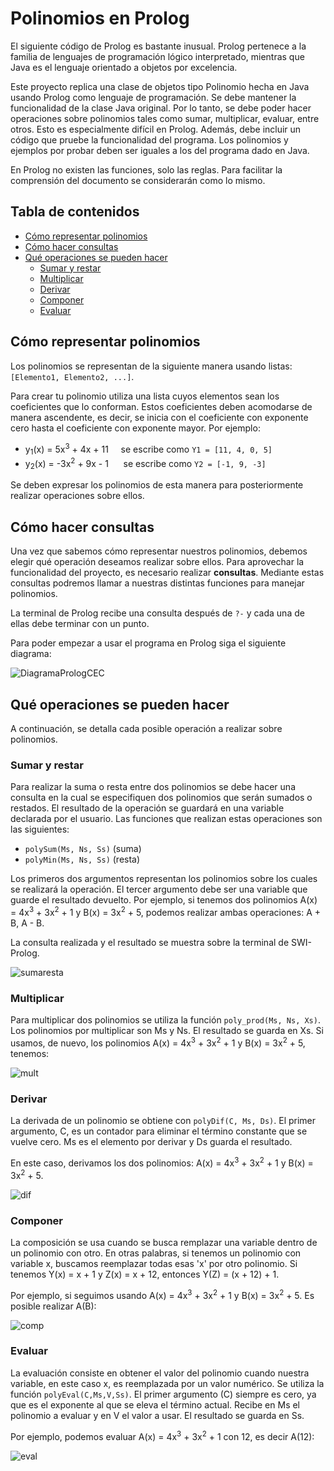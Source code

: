 # Polinomios en Prolog

El siguiente código de Prolog es bastante inusual. Prolog pertenece a la familia de lenguajes de programación lógico interpretado, mientras que Java es el lenguaje orientado a objetos por excelencia.

Este proyecto replica una clase de objetos tipo Polinomio hecha en Java usando Prolog como lenguaje de programación. Se debe mantener la funcionalidad de la clase Java original. Por lo tanto, se debe poder hacer operaciones sobre polinomios tales como sumar, multiplicar, evaluar, entre otros. Esto es especialmente difícil en Prolog. Además, debe incluir un código que pruebe la funcionalidad del programa. Los polinomios y ejemplos por probar deben ser iguales a los del programa dado en Java.

En Prolog no existen las funciones, solo las reglas. Para facilitar la comprensión del documento se considerarán como lo mismo.

## Tabla de contenidos

* [Cómo representar polinomios](#cómo-representar-polinomios)
* [Cómo hacer consultas](#cómo-hacer-consultas)
* [Qué operaciones se pueden hacer](#qué-operaciones-se-pueden-hacer)
  * [Sumar y restar](#sumar-y-restar)
  * [Multiplicar](#multiplicar)
  * [Derivar](#derivar)
  * [Componer](#componer)
  * [Evaluar](#evaluar)

## Cómo representar polinomios

Los polinomios se representan de la siguiente manera usando listas:  
`[Elemento1, Elemento2, ...]`.

Para crear tu polinomio utiliza una lista cuyos elementos sean los coeficientes que lo conforman. Estos coeficientes deben acomodarse de manera ascendente, es decir, se inicia con el coeficiente con exponente cero hasta el coeficiente con exponente mayor. Por ejemplo:    
*  y<sub>1</sub>(x) = 5x<sup>3</sup> + 4x + 11 &nbsp;&nbsp;&nbsp; se escribe como `Y1 = [11, 4, 0, 5]`
*  y<sub>2</sub>(x) = -3x<sup>2</sup> + 9x - 1 &nbsp;&nbsp;&nbsp;&nbsp; se escribe como `Y2 = [-1, 9, -3]`

Se deben expresar los polinomios de esta manera para posteriormente realizar operaciones sobre ellos.

## Cómo hacer consultas

Una vez que sabemos cómo representar nuestros polinomios, debemos elegir qué operación deseamos realizar sobre ellos. Para aprovechar la funcionalidad del proyecto, es necesario realizar **consultas**. Mediante estas consultas podremos llamar a nuestras distintas funciones para manejar polinomios.

La terminal de Prolog recibe una consulta después de `?-` y cada una de ellas debe terminar con un punto.

Para poder empezar a usar el programa en Prolog siga el siguiente diagrama:

![DiagramaPrologCEC](https://user-images.githubusercontent.com/70402438/159089543-65f4790a-e34c-41b8-ab88-0e907c016a84.png)

## Qué operaciones se pueden hacer

A continuación, se detalla cada posible operación a realizar sobre polinomios.

### Sumar y restar

Para realizar la suma o resta entre dos polinomios se debe hacer una consulta en la cual se especifiquen dos polinomios que serán sumados o restados. El resultado de la operación se guardará en una variable declarada por el usuario. Las funciones que realizan estas operaciones son las siguientes:
* `polySum(Ms, Ns, Ss)` (suma)
* `polyMin(Ms, Ns, Ss)` (resta)

Los primeros dos argumentos representan los polinomios sobre los cuales se realizará la operación. El tercer argumento debe ser una variable que guarde el resultado devuelto. Por ejemplo, si tenemos dos polinomios A(x) = 4x<sup>3</sup> + 3x<sup>2</sup> + 1 y B(x) = 3x<sup>2</sup> + 5, podemos realizar ambas operaciones: A + B, A - B.

La consulta realizada y el resultado se muestra sobre la terminal de SWI-Prolog.

![sumaresta](https://user-images.githubusercontent.com/70402438/158848268-8169fdeb-c847-45bc-adf7-7ecba6bde642.png)

### Multiplicar

Para multiplicar dos polinomios se utiliza la función `poly_prod(Ms, Ns, Xs)`. Los polinomios por multiplicar son Ms y Ns. El resultado se guarda en Xs. Si usamos, de nuevo, los polinomios A(x) = 4x<sup>3</sup> + 3x<sup>2</sup> + 1 y B(x) = 3x<sup>2</sup> + 5, tenemos:

![mult](https://user-images.githubusercontent.com/70402438/158851889-74ebc5bf-81b4-43c0-b6e0-e1cdeff5f345.png)

### Derivar

La derivada de un polinomio se obtiene con `polyDif(C, Ms, Ds)`. El primer argumento, C, es un contador para eliminar el término constante que se vuelve cero. Ms es el elemento por derivar y Ds guarda el resultado.

En este caso, derivamos los dos polinomios: A(x) = 4x<sup>3</sup> + 3x<sup>2</sup> + 1 y B(x) = 3x<sup>2</sup> + 5.

![dif](https://user-images.githubusercontent.com/70402438/158851924-e37307e2-791d-44e7-80e0-f2eba92fca65.png)

### Componer

La composición se usa cuando se busca remplazar una variable dentro de un polinomio con otro. En otras palabras, si tenemos un polinomio con variable x, buscamos reemplazar todas esas 'x' por otro polinomio. Si tenemos Y(x) = x + 1 y Z(x) = x + 12, entonces Y(Z) = (x + 12) + 1. 

Por ejemplo, si seguimos usando A(x) = 4x<sup>3</sup> + 3x<sup>2</sup> + 1 y B(x) = 3x<sup>2</sup> + 5. Es posible realizar A(B):

![comp](https://user-images.githubusercontent.com/70402438/158851959-db217856-de7a-4a8a-8a85-668e12a00bf2.png)

### Evaluar

La evaluación consiste en obtener el valor del polinomio cuando nuestra variable, en este caso x, es reemplazada por un valor numérico. Se utiliza la función `polyEval(C,Ms,V,Ss)`. El primer argumento (C) siempre es cero, ya que es el exponente al que se eleva el término actual. Recibe en Ms el polinomio a evaluar y en V el valor a usar. El resultado se guarda en Ss.

Por ejemplo, podemos evaluar A(x) = 4x<sup>3</sup> + 3x<sup>2</sup> + 1 con 12, es decir A(12):

![eval](https://user-images.githubusercontent.com/70402438/158851994-36e5635c-6b21-4872-8450-ae431067e2a9.png)


